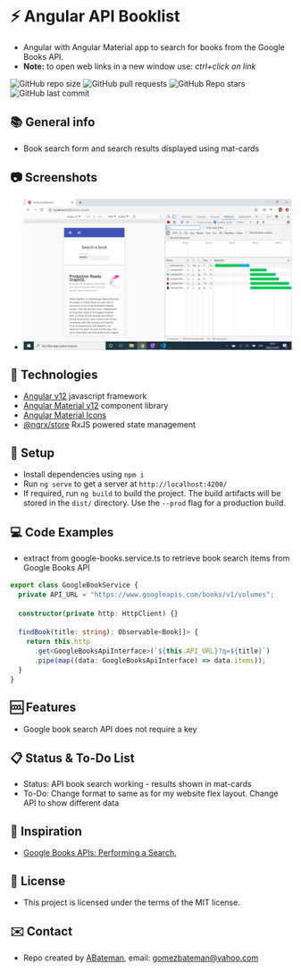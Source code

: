 # :zap: Angular API Booklist

* Angular with Angular Material app to search for books from the Google Books API.
* **Note:** to open web links in a new window use: _ctrl+click on link_

![GitHub repo size](https://img.shields.io/github/repo-size/AndrewJBateman/angular-api-booklist?style=plastic)
![GitHub pull requests](https://img.shields.io/github/issues-pr/AndrewJBateman/angular-api-booklist?style=plastic)
![GitHub Repo stars](https://img.shields.io/github/stars/AndrewJBateman/angular-api-booklist?style=plastic)
![GitHub last commit](https://img.shields.io/github/last-commit/AndrewJBateman/angular-api-booklist?style=plastic)

## :books: General info

* Book search form and search results displayed using mat-cards

## :camera: Screenshots

* ![Example screenshot](./img/books.png)

## :signal_strength: Technologies

* [Angular v12](https://angular.io/) javascript framework
* [Angular Material v12](https://material.angular.io/) component library
* [Angular Material Icons](https://material.io/resources/icons/?style=baseline)
* [@ngrx/store](https://ngrx.io/guide/store) RxJS powered state management

## :floppy_disk: Setup

* Install dependencies using `npm i`
* Run `ng serve` to get a server at `http://localhost:4200/`
* If required, run `ng build` to build the project. The build artifacts will be stored in the `dist/` directory. Use the `--prod` flag for a production build.

## :computer: Code Examples

* extract from google-books.service.ts to retrieve book search items from Google Books API

```typescript
export class GoogleBookService {
  private API_URL = "https://www.googleapis.com/books/v1/volumes";

  constructor(private http: HttpClient) {}

  findBook(title: string): Observable<Book[]> {
    return this.http
      .get<GoogleBooksApiInterface>(`${this.API_URL}?q=${title}`)
      .pipe(map((data: GoogleBooksApiInterface) => data.items));
  }
}
```

## :cool: Features

* Google book search API does not require a key

## :clipboard: Status & To-Do List

* Status: API book search working - results shown in mat-cards
* To-Do:  Change format to same as for my website flex layout. Change API to show different data

## :clap: Inspiration

* [Google Books APIs: Performing a Search](https://developers.google.com/books/docs/v1/using),

## :file_folder: License

* This project is licensed under the terms of the MIT license.

## :envelope: Contact

* Repo created by [ABateman](https://github.com/AndrewJBateman), email: gomezbateman@yahoo.com
